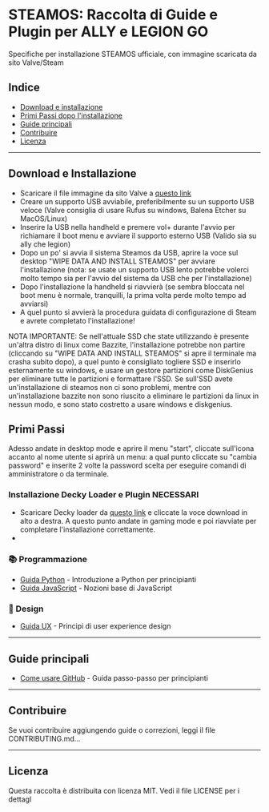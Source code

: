 # STEAMOS: Raccolta di Guide e Plugin per ALLY e LEGION GO
Specifiche per installazione STEAMOS ufficiale, con immagine scaricata da sito Valve/Steam

## Indice
- [Download e installazione](#download-e-installazione)
- [Primi Passi dopo l'installazione](#primi-passi)
- [Guide principali](#guide-principali)
- [Contribuire](#contribuire)
- [Licenza](#licenza)

---

## Download e Installazione

- Scaricare il file immagine da sito Valve a [questo link](https://store.steampowered.com/steamos/download/?ver=steamdeck&snr=100601___)
- Creare un supporto USB avviabile, preferibilmente su un supporto USB veloce (Valve consiglia di usare Rufus su windows, Balena Etcher su MacOS/Linux)
- Inserire la USB nella handheld e premere vol+ durante l'avvio per richiamare il boot menu e avviare il supporto esterno USB (Valido sia su ally che legion)
- Dopo un po' si avvia il sistema Steamos da USB, aprire la voce sul desktop "WIPE DATA AND INSTALL STEAMOS" per avviare l'installazione (nota: se usate un supporto USB lento potrebbe volerci molto tempo sia per l'avvio del sistema da USB che per l'installazione)
- Dopo l'installazione la handheld si riavvierà (se sembra bloccata nel boot menu è normale, tranquilli, la prima volta perde molto tempo ad avviarsi)
- A quel punto si avvierà la procedura guidata di configurazione di Steam e avrete completato l'installazione!

NOTA IMPORTANTE: Se nell'attuale SSD che state utilizzando è presente un'altra distro di linux come Bazzite, l'installazione potrebbe non partire (cliccando su "WIPE DATA AND INSTALL STEAMOS" si apre il terminale ma crasha subito dopo), a quel punto è consigliato togliere SSD e inserirlo esternamente su windows, e usare un gestore partizioni come DiskGenius per eliminare tutte le partizioni e formattare l'SSD. 
Se sull'SSD avete un'installazione di steamos non ci sono problemi, mentre con un'installazione bazzite non sono riuscito a eliminare le partizioni da linux in nessun modo, e sono stato costretto a usare windows e diskgenius.

## Primi Passi

Adesso andate in desktop mode e aprire il menu "start", cliccate sull'icona accanto al nome utente si aprirà un menu: a qual punto cliccate su "cambia password" e inserite 2 volte la password scelta per eseguire comandi di amministratore o da terminale.

### Installazione Decky Loader e Plugin NECESSARI

- Scaricare Decky loader da [questo link](https://decky.xyz/) e cliccate la voce download in alto a destra. A questo punto andate in gaming mode e poi riavviate per completare l'installazione correttamente.
- 

### 📚 Programmazione
- [Guida Python](https://esempio.com/python) - Introduzione a Python per principianti
- [Guida JavaScript](https://esempio.com/js) - Nozioni base di JavaScript

### 🎨 Design
- [Guida UX](https://esempio.com/ux) - Principi di user experience design

---

## Guide principali
- [Come usare GitHub](https://esempio.com/github) - Guida passo-passo per principianti

---

## Contribuire
Se vuoi contribuire aggiungendo guide o correzioni, leggi il file CONTRIBUTING.md...

---

## Licenza
Questa raccolta è distribuita con licenza MIT. Vedi il file LICENSE per i dettagl
